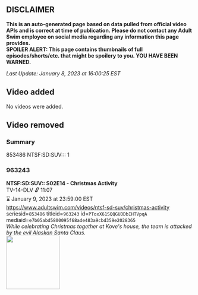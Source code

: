 ## DISCLAIMER
**This is an auto-generated page based on data pulled from official video APIs and is correct at time of publication. Please do not contact any Adult Swim employee on social media regarding any information this page provides.**  
**SPOILER ALERT: This page contains thumbnails of full episodes/shorts/etc. that might be spoilery to you. YOU HAVE BEEN WARNED.**  

_Last Update: January 8, 2023 at 16:00:25 EST_
## Video added
No videos were added.  
## Video removed
### Summary
853486 NTSF:SD:SUV::: 1  
### 963243
**NTSF:SD:SUV:: S02E14 - Christmas Activity**  
TV-14-DLV 🔓 11:07  
⌛ January 9, 2023 at 23:59:00 EST  
https://www.adultswim.com/videos/ntsf-sd-suv/christmas-activity  
seriesid=`853486` titleid=`963243` id=`PToxX61SQQGUDDbIHTVpqA` mediaid=`e7b05abd5800095f68ade483a9cbd359e2028365`  
_While celebrating Christmas together at Kove's house, the team is attacked by the evil Alaskan Santa Claus._  
<a href="https://media.cdn.adultswim.com/uploads/20200312/thumbnails/2_203121317191-ntsf_213_dup-20160412.jpg"><img src="https://media.cdn.adultswim.com/uploads/20200312/thumbnails/2_203121317191-ntsf_213_dup-20160412.jpg" height="144px" /></a>
